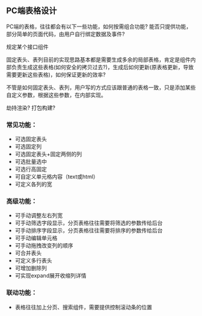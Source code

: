 ## PC端表格设计

PC端的表格，往往都会有以下一些功能，如何按需组合功能? 能否只提供功能，部分简单的页面代码，由用户自行绑定数据及事件?

规定某个接口组件

固定表头、表列目前的实现思路基本都是需要生成多余的局部表格，肯定是组件内部负责生成这些表格(如何安全的拷贝过去?)，生成后如何更新(原表格更新，导致需要更新这些表格)，如何保证更新的效率?

不管是如何固定表头、表列，用户写的方式应该跟普通的表格一致，只是添加某些自定义参数，根据这些参数，在内部实现。

劫持渲染?
打包构建?

### 常见功能：

*	可选固定表头
* 可选固定列
* 可选固定表头+固定两侧的列
*	可选批量选中
*	可选行高固定
*	可自定义单元格内容（text或html）
*	可定义各列的宽

### 高级功能：

*	可手动调整左右列宽
*	可手动筛选字段显示，分页表格往往需要将筛选的参数传给后台
*	可手动排序字段显示，分页表格往往需要将排序的参数传给后台
*	可手动编辑单元格
*	可手动拖拽改变列的顺序
*	可合并表头
*	可定义多行表头
* 可增加删除列
* 可实现expand展开收缩列详情

### 联动功能：

* 表格往往加上分页、搜索组件，需要提供控制滚动条的位置

